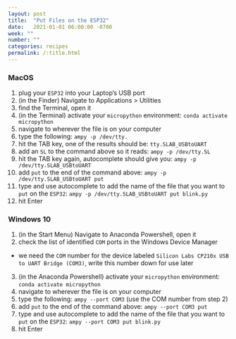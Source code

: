 ```yaml
---
layout: post
title:  "Put Files on the ESP32"
date:   2021-01-01 06:00:00 -0700
week: ""
number: ""
categories: recipes
permalink: /:title.html
---
```


### MacOS

1. plug your `ESP32` into your Laptop’s USB port
2. (in the Finder) Navigate to Applications > Utilities
3. find the Terminal, open it
4. (in the Terminal) activate your `micropython` environment: `conda activate micropython`
5. navigate to wherever the file is on your computer
6. type the following: `ampy -p /dev/tty.`
7. hit the TAB key, one of the results should be: `tty.SLAB_USBtoUART`
8. add an `SL` to the command above so it reads: `ampy -p /dev/tty.SL`
9. hit the TAB key again, autocomplete should give you: `ampy -p /dev/tty.SLAB_USBtoUART`
10. add `put` to the end of the command above: `ampy -p /dev/tty.SLAB_USBtoUART put`
11. type and use autocomplete to add the name of the file that you want to `put` on the `ESP32`: `ampy -p /dev/tty.SLAB_USBtoUART put blink.py`
12. hit Enter

### Windows 10

1. (in the Start Menu) Navigate to Anaconda Powershell, open it
2. check the list of identified `COM` ports in the Windows Device Manager
  * we need the `COM` number for the device labeled `Silicon Labs CP210x USB to UART Bridge (COM3)`, write this number down for use later
3. (in the Anaconda Powershell) activate your `micropython` environment: `conda activate micropython`
4. navigate to wherever the file is on your computer
5. type the following: `ampy --port COM3` (use the COM number from step 2)
6. add `put` to the end of the command above: `ampy --port COM3 put`
7. type and use autocomplete to add the name of the file that you want to `put` on the `ESP32`: `ampy --port COM3 put blink.py`
8. hit Enter
